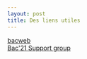 ```yaml
---
layout: post
title: Des liens utiles
---
```

[bacweb](http://www.bacweb.tn/)\
[Bac'21 Support group](https://drive.google.com/drive/folders/1SVKblvNKhom0MYyRLHjEqsPW3fevdus9)
